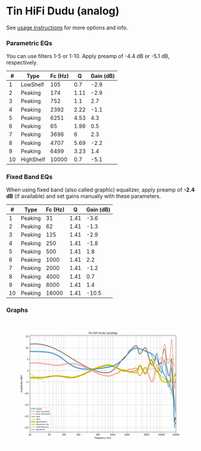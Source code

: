 # Tin HiFi Dudu (analog)
See [usage instructions](https://github.com/jaakkopasanen/AutoEq#usage) for more options and info.

### Parametric EQs
You can use filters 1-5 or 1-10. Apply preamp of -4.4 dB or -5.1 dB, respectively.

|   # | Type      |   Fc (Hz) |    Q |   Gain (dB) |
|-----|-----------|-----------|------|-------------|
|   1 | LowShelf  |       105 | 0.7  |        -2.9 |
|   2 | Peaking   |       174 | 1.11 |        -2.9 |
|   3 | Peaking   |       752 | 1.1  |         2.7 |
|   4 | Peaking   |      2392 | 2.22 |        -1.1 |
|   5 | Peaking   |      6251 | 4.53 |         4.3 |
|   6 | Peaking   |        65 | 1.98 |         0.5 |
|   7 | Peaking   |      3696 | 6    |         2.3 |
|   8 | Peaking   |      4707 | 5.69 |        -2.2 |
|   9 | Peaking   |      6499 | 3.23 |         1.4 |
|  10 | HighShelf |     10000 | 0.7  |        -5.1 |

### Fixed Band EQs
When using fixed band (also called graphic) equalizer, apply preamp of **-2.4 dB** (if available) and set gains manually with these parameters.

|   # | Type    |   Fc (Hz) |    Q |   Gain (dB) |
|-----|---------|-----------|------|-------------|
|   1 | Peaking |        31 | 1.41 |        -3.6 |
|   2 | Peaking |        62 | 1.41 |        -1.3 |
|   3 | Peaking |       125 | 1.41 |        -2.9 |
|   4 | Peaking |       250 | 1.41 |        -1.8 |
|   5 | Peaking |       500 | 1.41 |         1.8 |
|   6 | Peaking |      1000 | 1.41 |         2.2 |
|   7 | Peaking |      2000 | 1.41 |        -1.2 |
|   8 | Peaking |      4000 | 1.41 |         0.7 |
|   9 | Peaking |      8000 | 1.41 |         1.4 |
|  10 | Peaking |     16000 | 1.41 |       -10.5 |

### Graphs
![](./Tin%20HiFi%20Dudu%20(analog).png)
